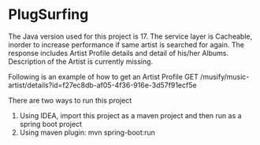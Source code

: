 # PlugSurfing

The Java version used for this project is 17. The service layer is Cacheable, inorder to increase performance if same artist is searched for again. 
The response includes Artist Profile details and detail of his/her Albums. Description of the Artist is currently missing. 

Following is an example of how to get an Artist Profile
GET /musify/music-artist/details?id=f27ec8db-af05-4f36-916e-3d57f91ecf5e

There are two ways to run this project
1) Using IDEA, import this project as a maven project and then run as a spring boot project
2) Using maven plugin: mvn spring-boot:run
